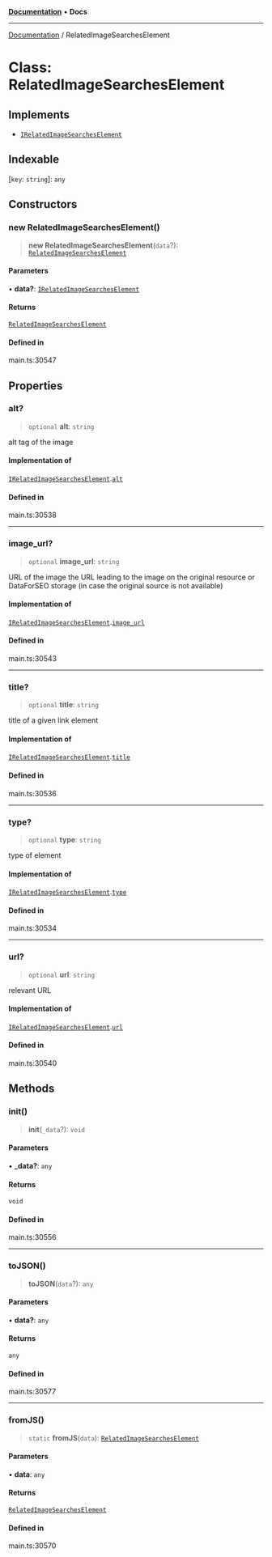 [**Documentation**](../README.md) • **Docs**

***

[Documentation](../globals.md) / RelatedImageSearchesElement

# Class: RelatedImageSearchesElement

## Implements

- [`IRelatedImageSearchesElement`](../interfaces/IRelatedImageSearchesElement.md)

## Indexable

 \[`key`: `string`\]: `any`

## Constructors

### new RelatedImageSearchesElement()

> **new RelatedImageSearchesElement**(`data`?): [`RelatedImageSearchesElement`](RelatedImageSearchesElement.md)

#### Parameters

• **data?**: [`IRelatedImageSearchesElement`](../interfaces/IRelatedImageSearchesElement.md)

#### Returns

[`RelatedImageSearchesElement`](RelatedImageSearchesElement.md)

#### Defined in

main.ts:30547

## Properties

### alt?

> `optional` **alt**: `string`

alt tag of the image

#### Implementation of

[`IRelatedImageSearchesElement`](../interfaces/IRelatedImageSearchesElement.md).[`alt`](../interfaces/IRelatedImageSearchesElement.md#alt)

#### Defined in

main.ts:30538

***

### image\_url?

> `optional` **image\_url**: `string`

URL of the image
the URL leading to the image on the original resource or DataForSEO storage (in case the original source is not available)

#### Implementation of

[`IRelatedImageSearchesElement`](../interfaces/IRelatedImageSearchesElement.md).[`image_url`](../interfaces/IRelatedImageSearchesElement.md#image_url)

#### Defined in

main.ts:30543

***

### title?

> `optional` **title**: `string`

title of a given link element

#### Implementation of

[`IRelatedImageSearchesElement`](../interfaces/IRelatedImageSearchesElement.md).[`title`](../interfaces/IRelatedImageSearchesElement.md#title)

#### Defined in

main.ts:30536

***

### type?

> `optional` **type**: `string`

type of element

#### Implementation of

[`IRelatedImageSearchesElement`](../interfaces/IRelatedImageSearchesElement.md).[`type`](../interfaces/IRelatedImageSearchesElement.md#type)

#### Defined in

main.ts:30534

***

### url?

> `optional` **url**: `string`

relevant URL

#### Implementation of

[`IRelatedImageSearchesElement`](../interfaces/IRelatedImageSearchesElement.md).[`url`](../interfaces/IRelatedImageSearchesElement.md#url)

#### Defined in

main.ts:30540

## Methods

### init()

> **init**(`_data`?): `void`

#### Parameters

• **\_data?**: `any`

#### Returns

`void`

#### Defined in

main.ts:30556

***

### toJSON()

> **toJSON**(`data`?): `any`

#### Parameters

• **data?**: `any`

#### Returns

`any`

#### Defined in

main.ts:30577

***

### fromJS()

> `static` **fromJS**(`data`): [`RelatedImageSearchesElement`](RelatedImageSearchesElement.md)

#### Parameters

• **data**: `any`

#### Returns

[`RelatedImageSearchesElement`](RelatedImageSearchesElement.md)

#### Defined in

main.ts:30570
